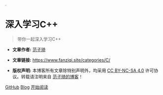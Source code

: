 <img src="https://fan-ziqi.oss-cn-beijing.aliyuncs.com/img/CPP-Cover-1.png" alt="logo" style="zoom:10%;" />

# 深入学习C++

> 带你一起深入学习C++

* **文章作者:** [范子琦](https://github.com/fan-ziqi)

* **文章链接:** https://www.fanziqi.site/categories/C/

* **版权声明:** 本博客所有文章除特别声明外，均采用 [CC BY-NC-SA 4.0](https://creativecommons.org/licenses/by-nc-sa/4.0/) 许可协议。转载请注明来自 [范子琦的博客](http://www.fanziqi.site/)！

[GitHub](https://github.com/fan-ziqi)
[Blog](https://www.fanziqi.site/)
[开始阅读](/C++/)

